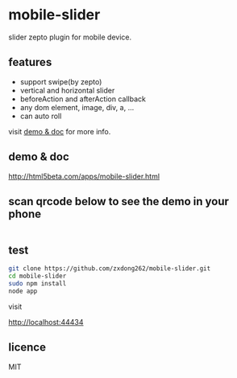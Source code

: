 # mobile-slider

slider zepto plugin for mobile device.

## features

- support swipe(by zepto)
- vertical and horizontal slider
- beforeAction and afterAction callback
- any dom element, image, div, a, ...
- can auto roll

visit <a href="http://html5beta.com/apps/mobile-slider.html" target="_blank">demo & doc</a> for more info.

## demo & doc

<a href="http://html5beta.com/apps/mobile-slider.html" target="_blank">http://html5beta.com/apps/mobile-slider.html</a>

## scan qrcode below to see the demo in your phone

<img src="http://zxdong262.github.io/mobile-slider/res/qr.png" alt="" />

## test

```bash
git clone https://github.com/zxdong262/mobile-slider.git
cd mobile-slider
sudo npm install
node app
```

visit 

[http://localhost:44434](http://localhost:44434)

## licence

MIT
